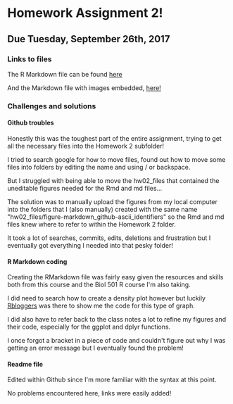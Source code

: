 # Homework Assignment 2!

## Due Tuesday, September 26th, 2017

### Links to files

The R Markdown file can be found [here](https://github.com/vanflad/STAT545-hw-fladmark-vanessa/blob/master/Homework2/hw02.Rmd)

And the Markdown file with images embedded, [here!](https://github.com/vanflad/STAT545-hw-fladmark-vanessa/blob/master/Homework2/hw02.md)

### Challenges and solutions

#### Github troubles

Honestly this was the toughest part of the entire assignment, trying to get all the necessary files into the Homework 2 subfolder!

I tried to search google for how to move files, found out how to move some files into folders by editing the name and using / or backspace.

But I struggled with being able to move the hw02_files that contained the uneditable figures needed for the Rmd and md files...

The solution was to manually upload the figures from my local computer into the folders that I (also manually) created with the same name 
"hw02_files/figure-markdown_github-ascii_identifiers" so the Rmd and md files knew where to refer to within the Homework 2 folder.

It took a lot of searches, commits, edits, deletions and frustration but I eventually got everything I needed into that pesky folder!

#### R Markdown coding

Creating the RMarkdown file was fairly easy given the resources and skills both from this course and the Biol 501 R course I'm also taking.

I did need to search how to create a density plot however but luckily [Rbloggers](https://www.r-bloggers.com/density-plot-with-ggplot/) 
was there to show me the code for this type of graph.

I did also have to refer back to the class notes a lot to refine my figures and their code, especially for the ggplot and dplyr functions.

I once forgot a bracket in a piece of code and couldn't figure out why I was getting an error message but I eventually found the problem!

#### Readme file

Edited within Github since I'm more familiar with the syntax at this point.

No problems encountered here, links were easily added!

